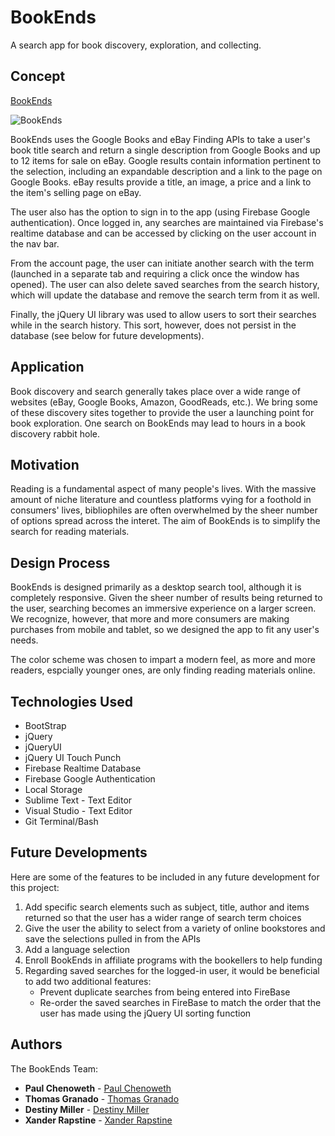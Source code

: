 # BookEnds

A search app for book discovery, exploration, and collecting.


## Concept

[BookEnds](https://xandromus.github.io/bookends/public/)

![BookEnds](https://xandromus.github.io/responsive-portfolio/assets/images/bookends.png)

BookEnds uses the Google Books and eBay Finding APIs to take a user's book title search and return a single description from Google Books and up to 12 items for sale on eBay. Google results contain information pertinent to the selection, including an expandable description and a link to the page on Google Books. eBay results provide a title, an image, a price and a link to the item's selling page on eBay.

The user also has the option to sign in to the app (using Firebase Google authentication). Once logged in, any searches are maintained via Firebase's realtime database and can be accessed by clicking on the user account in the nav bar.

From the account page, the user can initiate another search with the term (launched in a separate tab and requiring a click once the window has opened). The user can also delete saved searches from the search history, which will update the database and remove the search term from it as well.

Finally, the jQuery UI library was used to allow users to sort their searches while in the search history. This sort, however, does not persist in the database (see below for future developments).


## Application

Book discovery and search generally takes place over a wide range of websites (eBay, Google Books, Amazon, GoodReads, etc.). We bring some of these discovery sites together to provide the user a launching point for book exploration. One search on BookEnds may lead to hours in a book discovery rabbit hole.


## Motivation

Reading is a fundamental aspect of many people's lives. With the massive amount of niche literature and countless platforms vying for a foothold in consumers' lives, bibliophiles are often overwhelmed by the sheer number of options spread across the interet. The aim of BookEnds is to simplify the search for reading materials.


## Design Process

BookEnds is designed primarily as a desktop search tool, although it is completely responsive. Given the sheer number of results being returned to the user, searching becomes an immersive experience on a larger screen. We recognize, however, that more and more consumers are making purchases from mobile and tablet, so we designed the app to fit any user's needs.

The color scheme was chosen to impart a modern feel, as more and more readers, espcially younger ones, are only finding reading materials online.


## Technologies Used

- BootStrap
- jQuery
- jQueryUI
- jQuery UI Touch Punch
- Firebase Realtime Database
- Firebase Google Authentication
- Local Storage
- Sublime Text - Text Editor
- Visual Studio - Text Editor
- Git Terminal/Bash


## Future Developments

Here are some of the features to be included in any future development for this project:

1. Add specific search elements such as subject, title, author and items returned so that the user has a wider range of search term choices
2. Give the user the ability to select from a variety of online bookstores and save the selections pulled in from the APIs
3. Add a language selection
4. Enroll BookEnds in affiliate programs with the bookellers to help funding
5. Regarding saved searches for the logged-in user, it would be beneficial to add two additional features:
	- Prevent duplicate searches from being entered into FireBase
	- Re-order the saved searches in FireBase to match the order that the user has made using the jQuery UI sorting function


## Authors

The BookEnds Team:

- **Paul Chenoweth** - [Paul Chenoweth](https://github.com/pcheno)
- **Thomas Granado** - [Thomas Granado](https://github.com/tjgranado)
- **Destiny Miller** - [Destiny Miller](https://github.com/Destininja)
- **Xander Rapstine** - [Xander Rapstine](https://github.com/Xandromus)
